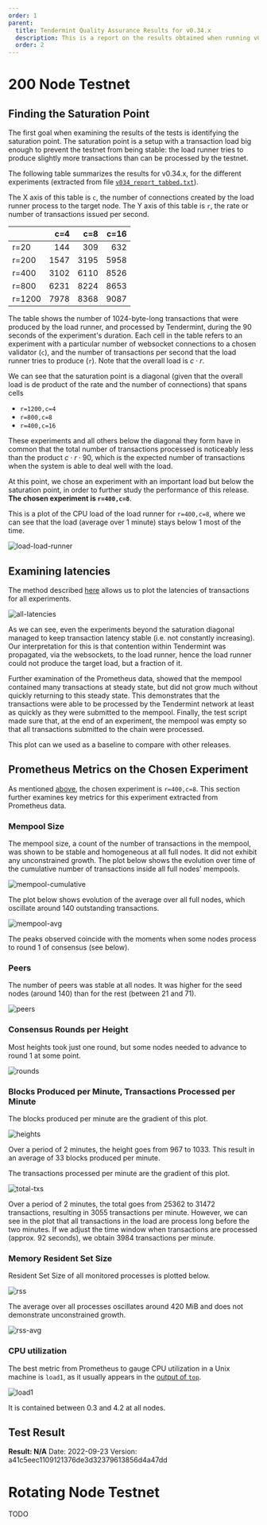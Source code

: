 ```yaml
---
order: 1
parent:
  title: Tendermint Quality Assurance Results for v0.34.x
  description: This is a report on the results obtained when running v0.34.x on testnets
  order: 2
---
```


# 200 Node Testnet

## Finding the Saturation Point

The first goal when examining the results of the tests is identifying the saturation point.
The saturation point is a setup with a transaction load big enough to prevent the testnet
from being stable: the load runner tries to produce slightly more transactions than can
be processed by the testnet.

The following table summarizes the results for v0.34.x, for the different experiments
(extracted from file [`v034_report_tabbed.txt`](./v034_report_tabbed.txt)).

The X axis of this table is `c`, the number of connections created by the load runner process to the target node.
The Y axis of this table is `r`, the rate or number of transactions issued per second.

|        |  c=4 |  c=8 | c=16 |
| :---   | ---: | ---: | ---: |
| r=20   |  144 |  309 |  632 |
| r=200  | 1547 | 3195 | 5958 |
| r=400  | 3102 | 6110 | 8526 |
| r=800  | 6231 | 8224 | 8653 |
| r=1200 | 7978 | 8368 | 9087 |

The table shows the number of 1024-byte-long transactions that were produced by the load runner,
and processed by Tendermint, during the 90 seconds of the experiment's duration.
Each cell in the table refers to an experiment with a particular number of websocket connections
to a chosen validator (`c`), and the number of transactions per second that the load runner
tries to produce (`r`). Note that the overall load is $c \cdot r$.

We can see that the saturation point is a diagonal (given that the overall load is de product
of the rate and the number of connections) that spans cells

* `r=1200,c=4`
* `r=800,c=8`
* `r=400,c=16`

These experiments and all others below the diagonal they form have in common that the total
number of transactions processed is noticeably less than the product $c \cdot r \cdot 90$,
which is the expected number of transactions when the system is able to deal well with the
load.

At this point, we chose an experiment with an important load but below the saturation point,
in order to further study the performance of this release.
**The chosen experiment is `r=400,c=8`**.

This is a plot of the CPU load of the load runner for `r=400,c=8`,
where we can see that the load (average over 1 minute) stays below 1 most of the time.

![load-load-runner](./v034_r400c8_load-runner.png)

## Examining latencies

The method described [here](../method.md) allows us to plot the latencies of transactions
for all experiments.

![all-latencies](./all.svg)

As we can see, even the experiments beyond the saturation diagonal managed to keep
transaction latency stable (i.e. not constantly increasing).
Our interpretation for this is that contention within Tendermint was propagated,
via the websockets, to the load runner,
hence the load runner could not produce the target load, but a fraction of it.

Further examination of the Prometheus data, showed that the mempool contained many transactions
at steady state, but did not grow much without quickly returning to this steady state. This demonstrates
that the transactions were able to be processed by the Tendermint network at least as quickly as they
were submitted to the mempool. Finally, the test script made sure that, at the end of an experiment, the
mempool was empty so that all transactions submitted to the chain were processed.

This plot can we used as a baseline to compare with other releases.

## Prometheus Metrics on the Chosen Experiment

As mentioned [above](#finding-the-saturation-point), the chosen experiment is `r=400,c=8`.
This section further examines key metrics for this experiment extracted from Prometheus data.

### Mempool Size

The mempool size, a count of the number of transactions in the mempool, was shown to be stable and homogeneous
at all full nodes. It did not exhibit any unconstrained growth.
The plot below shows the evolution over time of the cumulative number of transactions inside all full nodes' mempools.

![mempool-cumulative](./v034_r400c8_mempool_size.png)

The plot below shows evolution of the average over all full nodes, which oscillate around 140 outstanding transactions.

![mempool-avg](./v034_r400c8_mempool_size_avg.png)

The peaks observed coincide with the moments when some nodes process to round 1 of consensus (see below).

### Peers

The number of peers was stable at all nodes.
It was higher for the seed nodes (around 140) than for the rest (between 21 and 71).

![peers](./v034_r400c8_peers.png)

### Consensus Rounds per Height

Most heights took just one round, but some nodes needed to advance to round 1 at some point.

![rounds](./v034_r400c8_rounds.png)

### Blocks Produced per Minute, Transactions Processed per Minute

The blocks produced per minute are the gradient of this plot.

![heights](./v034_r400c8_heights.png)

Over a period of 2 minutes, the height goes from 967 to 1033.
This result in an average of 33 blocks produced per minute.

The transactions processed per minute are the gradient of this plot.

![total-txs](./v034_r400c8_total-txs.png)

Over a period of 2 minutes, the total goes from 25362 to 31472 transactions,
resulting in 3055 transactions per minute. However, we can see in the plot that
all transactions in the load are process long before the two minutes.
If we adjust the time window when transactions are processed (approx. 92 seconds),
we obtain 3984 transactions per minute.

### Memory Resident Set Size

Resident Set Size of all monitored processes is plotted below.

![rss](./v034_r400c8_rss.png)

The average over all processes oscillates around 420 MiB and does not demonstrate unconstrained growth.

![rss-avg](./v034_r400c8_rss_avg.png)

### CPU utilization

The best metric from Prometheus to gauge CPU utilization in a Unix machine is `load1`,
as it usually appears in the
[output of `top`](https://www.digitalocean.com/community/tutorials/load-average-in-linux).

![load1](./v034_r400c8_load1.png)

It is contained between 0.3 and 4.2 at all nodes.

## Test Result

**Result: N/A**
Date: 2022-09-23
Version: a41c5eec1109121376de3d32379613856d4a47dd

# Rotating Node Testnet

TODO
